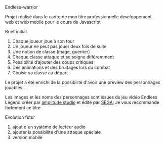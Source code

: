 Endless-warrior

Projet réalisé dans le cadre de mon titre professionnelle developpement web et web mobile pour le cours de Javascript

Brief initial

1. Chaque joueur joue à son tour
2. Un joueur ne peut pas jouer deux fois de suite
3. Une notion de classe (mage, guerrier)
4. Chaque classe attaque et se soigne différemment
5. Possibilité d’ajouter des coups critiques
6. Des animations et des bruitages lors du combat
7. Choisir sa classe au départ

Le projet a été enrichi de la possibilité d'avoir une preview des personnages jouables .

Les images et les noms des personnages sont issues du jeu vidéo Endless Legend créer par [amplitude studio](https://www.amplitude-studios.com/) et édité par [SEGA](https://www.sega.fr);
Je vous recommande fortement ce titre

Evolution futur

1. ajout d'un système de lecteur audio
2. ajouter la possibilité d'une attaque spéciale
3. version mobile
